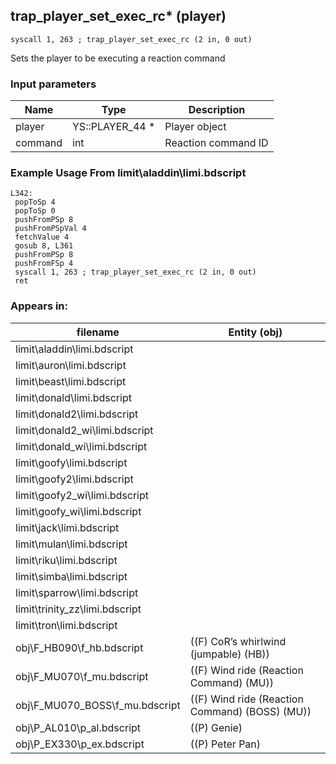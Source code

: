 ## trap_player_set_exec_rc* (player)

`syscall 1, 263 ; trap_player_set_exec_rc (2 in, 0 out)`

Sets the player to be executing a reaction command

### Input parameters
| Name | Type | Description
|------|------|------------
| player   | YS::PLAYER_44 *   | Player object
| command   | int   | Reaction command ID


### Example Usage From limit\aladdin\limi.bdscript
```plaintext
L342:
 popToSp 4
 popToSp 0
 pushFromPSp 8
 pushFromPSpVal 4
 fetchValue 4
 gosub 8, L361
 pushFromPSp 8
 pushFromFSp 4
 syscall 1, 263 ; trap_player_set_exec_rc (2 in, 0 out)
 ret
```


### Appears in:
| filename | Entity (obj)
|----------|-------------
| limit\aladdin\limi.bdscript       |           
| limit\auron\limi.bdscript       |           
| limit\beast\limi.bdscript       |           
| limit\donald\limi.bdscript       |           
| limit\donald2\limi.bdscript       |           
| limit\donald2_wi\limi.bdscript       |           
| limit\donald_wi\limi.bdscript       |           
| limit\goofy\limi.bdscript       |           
| limit\goofy2\limi.bdscript       |           
| limit\goofy2_wi\limi.bdscript       |           
| limit\goofy_wi\limi.bdscript       |           
| limit\jack\limi.bdscript       |           
| limit\mulan\limi.bdscript       |           
| limit\riku\limi.bdscript       |           
| limit\simba\limi.bdscript       |           
| limit\sparrow\limi.bdscript       |           
| limit\trinity_zz\limi.bdscript       |           
| limit\tron\limi.bdscript       |           
| obj\F_HB090\f_hb.bdscript       | ((F) CoR’s whirlwind (jumpable) (HB))          
| obj\F_MU070\f_mu.bdscript       | ((F) Wind ride (Reaction Command) (MU))          
| obj\F_MU070_BOSS\f_mu.bdscript       | ((F) Wind ride (Reaction Command) (BOSS) (MU))          
| obj\P_AL010\p_al.bdscript       | ((P) Genie)          
| obj\P_EX330\p_ex.bdscript       | ((P) Peter Pan)          



